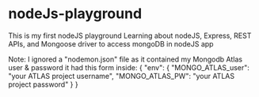 # nodeJs-playground
This is my first nodeJS playground
Learning about nodeJS, Express, REST APIs, and Mongoose driver to access mongoDB in nodeJS app

Note: I ignored a "nodemon.json" file as it contained my Mongodb Atlas user & password
it had this form inside:
{
    "env": {
        "MONGO_ATLAS_user": "your ATLAS project username",
        "MONGO_ATLAS_PW": "your ATLAS project password"
    }
}
